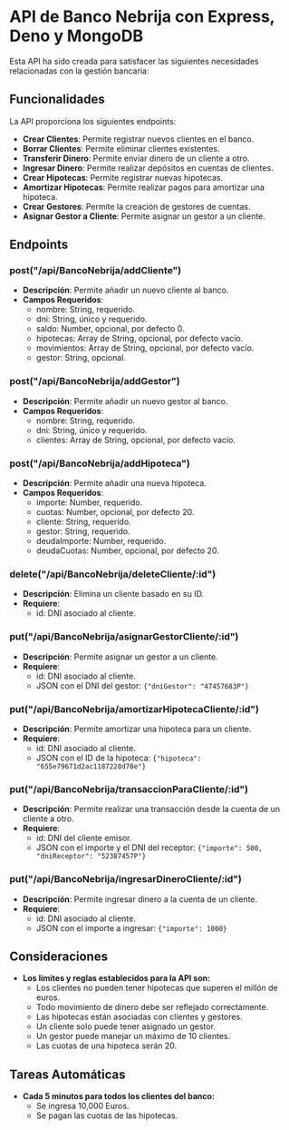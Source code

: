 # API de Banco Nebrija con Express, Deno y MongoDB

Esta API ha sido creada para satisfacer las siguientes necesidades relacionadas con la gestión bancaria:

## Funcionalidades

La API proporciona los siguientes endpoints:

- **Crear Clientes**: Permite registrar nuevos clientes en el banco.
- **Borrar Clientes**: Permite eliminar clientes existentes.
- **Transferir Dinero**: Permite enviar dinero de un cliente a otro.
- **Ingresar Dinero**: Permite realizar depósitos en cuentas de clientes.
- **Crear Hipotecas**: Permite registrar nuevas hipotecas.
- **Amortizar Hipotecas**: Permite realizar pagos para amortizar una hipoteca.
- **Crear Gestores**: Permite la creación de gestores de cuentas.
- **Asignar Gestor a Cliente**: Permite asignar un gestor a un cliente.


## Endpoints

### post("/api/BancoNebrija/addCliente")

- **Descripción**: Permite añadir un nuevo cliente al banco.
- **Campos Requeridos**:
  - nombre: String, requerido.
  - dni: String, único y requerido.
  - saldo: Number, opcional, por defecto 0.
  - hipotecas: Array de String, opcional, por defecto vacío.
  - movimientos: Array de String, opcional, por defecto vacío.
  - gestor: String, opcional.

### post("/api/BancoNebrija/addGestor")

- **Descripción**: Permite añadir un nuevo gestor al banco.
- **Campos Requeridos**:
  - nombre: String, requerido.
  - dni: String, único y requerido.
  - clientes: Array de String, opcional, por defecto vacío.

### post("/api/BancoNebrija/addHipoteca")

- **Descripción**: Permite añadir una nueva hipoteca.
- **Campos Requeridos**:
  - importe: Number, requerido.
  - cuotas: Number, opcional, por defecto 20.
  - cliente: String, requerido.
  - gestor: String, requerido.
  - deudaImporte: Number, requerido.
  - deudaCuotas: Number, opcional, por defecto 20.

### delete("/api/BancoNebrija/deleteCliente/:id")

- **Descripción**: Elimina un cliente basado en su ID.
- **Requiere**:
  - id: DNI asociado al cliente.

### put("/api/BancoNebrija/asignarGestorCliente/:id")

- **Descripción**: Permite asignar un gestor a un cliente.
- **Requiere**:
  - id: DNI asociado al cliente.
  - JSON con el DNI del gestor: `{"dniGestor": "47457683P"}`

### put("/api/BancoNebrija/amortizarHipotecaCliente/:id")

- **Descripción**: Permite amortizar una hipoteca para un cliente.
- **Requiere**:
  - id: DNI asociado al cliente.
  - JSON con el ID de la hipoteca: `{"hipoteca": "655e79671d2ac1187228d70e"}`

### put("/api/BancoNebrija/transaccionParaCliente/:id")

- **Descripción**: Permite realizar una transacción desde la cuenta de un cliente a otro.
- **Requiere**:
  - id: DNI del cliente emisor.
  - JSON con el importe y el DNI del receptor: `{"importe": 500, "dniReceptor": "52387457P"}`

### put("/api/BancoNebrija/ingresarDineroCliente/:id")

- **Descripción**: Permite ingresar dinero a la cuenta de un cliente.
- **Requiere**:
  - id: DNI asociado al cliente.
  - JSON con el importe a ingresar: `{"importe": 1000}`

## Consideraciones

- **Los límites y reglas establecidos para la API son:**
  - Los clientes no pueden tener hipotecas que superen el millón de euros.
  - Todo movimiento de dinero debe ser reflejado correctamente.
  - Las hipotecas están asociadas con clientes y gestores.
  - Un cliente solo puede tener asignado un gestor.
  - Un gestor puede manejar un máximo de 10 clientes.
  - Las cuotas de una hipoteca serán 20.
  
## Tareas Automáticas

- **Cada 5 minutos para todos los clientes del banco:**
  - Se ingresa 10,000 Euros.
  - Se pagan las cuotas de las hipotecas.
